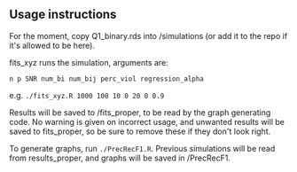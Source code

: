 ## Usage instructions
For the moment, copy Q1_binary.rds into /simulations (or add it to the repo if it's allowed to be here).

fits_xyz runs the simulation, arguments are:

`n p SNR num_bi num_bij perc_viol regression_alpha`

e.g. `./fits_xyz.R 1000 100 10 0 20 0 0.9`

Results will be saved to /fits_proper, to be read by the graph generating code.
No warning is given on incorrect usage, and unwanted results will be saved to fits_proper, so be sure to remove these if they don't look right.

To generate graphs, run `./PrecRecF1.R`. Previous simulations will be read from results_proper, and graphs will be saved in /PrecRecF1.

